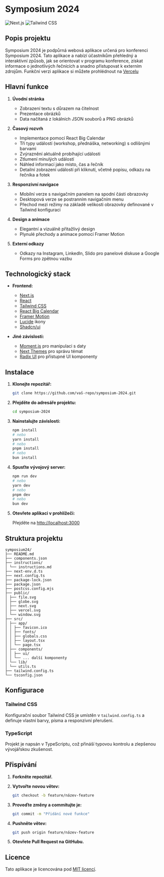 # Symposium 2024

![Next.js](https://img.shields.io/badge/Next.js-12.0.7-blue)
![Tailwind CSS](https://img.shields.io/badge/Tailwind%20CSS-3.0.23-teal)

## Popis projektu

Symposium 2024 je podpůrná webová aplikace určená pro konferenci Symposium 2024. Tato aplikace a nabízí účastníkům přehledný a interaktivní způsob, jak se orientovat v programu konference, získat informace o jednotlivých řečnících a snadno přistupovat k externím zdrojům.
Funkční verzi aplikace si můžete prohlédnout na [Vercelu](https://symposium-2024.vercel.app)

## Hlavní funkce

1. **Úvodní stránka**
   - Zobrazení textu s důrazem na čitelnost
   - Prezentace obrázků
   - Data načítaná z lokálních JSON souborů a PNG obrázků

2. **Časový rozvrh**
   - Implementace pomocí React Big Calendar
   - Tři typy událostí (workshop, přednáška, networking) s odlišnými barvami
   - Zvýraznění aktuálně probíhající události
   - Ztlumení minulých událostí
   - Náhled informací jako místo, čas a řečník
   - Detailní zobrazení událostí při kliknutí, včetně popisu, odkazu na řečníka a fotek

3. **Responzivní navigace**
   - Mobilní verze s navigačním panelem na spodní části obrazovky
   - Desktopová verze se postranním navigačním menu
   - Přechod mezi režimy na základě velikosti obrazovky definované v Tailwind konfiguraci

4. **Design a animace**
   - Elegantní a vizuálně přitažlivý design
   - Plynulé přechody a animace pomocí Framer Motion

5. **Externí odkazy**
   - Odkazy na Instagram, LinkedIn, Slido pro panelové diskuse a Google Forms pro zpětnou vazbu

## Technologický stack

- **Frontend:**
  - [Next.js](https://nextjs.org)
  - [React](https://reactjs.org)
  - [Tailwind CSS](https://tailwindcss.com)
  - [React Big Calendar](https://github.com/jquense/react-big-calendar)
  - [Framer Motion](https://www.framer.com/motion/)
  - [Lucide](https://lucide.dev) ikony
  - [Shadcn/ui](https://shadcn.com/ui)

- **Jiné závislosti:**
  - [Moment.js](https://momentjs.com) pro manipulaci s daty
  - [Next Themes](https://github.com/pacocoursey/next-themes) pro správu témat
  - [Radix UI](https://www.radix-ui.com) pro přístupné UI komponenty

## Instalace

1. **Klonejte repozitář:**

   ```bash
   git clone https://github.com/vaš-repo/symposium-2024.git
   ```

2. **Přejděte do adresáře projektu:**

   ```bash
   cd symposium-2024
   ```

3. **Nainstalujte závislosti:**

   ```bash
   npm install
   # nebo
   yarn install
   # nebo
   pnpm install
   # nebo
   bun install
   ```

4. **Spusťte vývojový server:**

   ```bash
   npm run dev
   # nebo
   yarn dev
   # nebo
   pnpm dev
   # nebo
   bun dev
   ```

5. **Otevřete aplikaci v prohlížeči:**

   Přejděte na [http://localhost:3000](http://localhost:3000)

## Struktura projektu
```
symposium24/
├── README.md
├── components.json
├── instructions/
│ └── instructions.md
├── next-env.d.ts
├── next.config.ts
├── package-lock.json
├── package.json
├── postcss.config.mjs
├── public/
│ ├── file.svg
│ ├── globe.svg
│ ├── next.svg
│ ├── vercel.svg
│ └── window.svg
├── src/
│ ├── app/
│ │ ├── favicon.ico
│ │ ├── fonts/
│ │ ├── globals.css
│ │ ├── layout.tsx
│ │ └── page.tsx
│ ├── components/
│ │ ├── ui/
│ │ └── ... další komponenty
│ └── lib/
│ └── utils.ts
├── tailwind.config.ts
└── tsconfig.json
```


## Konfigurace

### Tailwind CSS

Konfigurační soubor Tailwind CSS je umístěn v `tailwind.config.ts` a definuje vlastní barvy, písma a responzivní přerušení.

### TypeScript

Projekt je napsán v TypeScriptu, což přináší typovou kontrolu a zlepšenou vývojářskou zkušenost.

## Přispívání

1. **Forkněte repozitář.**
2. **Vytvořte novou větev:**

   ```bash
   git checkout -b feature/název-feature
   ```

3. **Proveďte změny a commitujte je:**

   ```bash
   git commit -m "Přidání nové funkce"
   ```

4. **Pushněte větev:**

   ```bash
   git push origin feature/název-feature
   ```

5. **Otevřete Pull Request na GitHubu.**

## Licence

Tato aplikace je licencována pod [MIT licencí](LICENSE).

